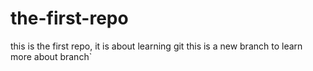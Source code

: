 # the-first-repo
this is the first repo, it is about learning git
this is a new branch to learn more about branch`
